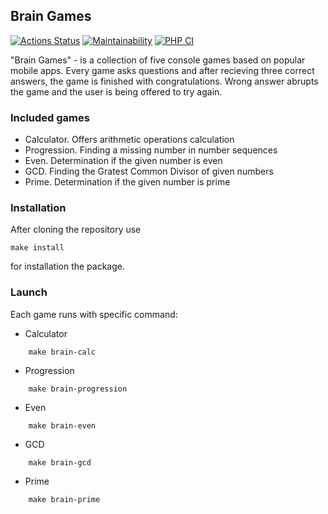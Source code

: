 ## Brain Games
[![Actions Status](https://github.com/just-evv/php-project-lvl1/workflows/hexlet-check/badge.svg)](https://github.com/just-evv/php-project-lvl1/actions) [![Maintainability](https://api.codeclimate.com/v1/badges/a99a88d28ad37a79dbf6/maintainability)](https://codeclimate.com/github/codeclimate/codeclimate/maintainability) [![PHP CI](https://github.com/just-evv/php-project-lvl1/workflows/PHP%20CI/badge.svg)](https://github.com/just-evv/php-project-lvl1/actions)

"Brain Games"  - is a collection of five console games based on popular mobile apps. Every game asks questions and after recieving three correct answers, the game is finished with congratulations. Wrong answer abrupts the game and the user is being offered to try again.

### Included games

* Calculator. Offers arithmetic operations calculation
* Progression. Finding a missing number in number sequences
* Even. Determination if the given number is even
* GCD. Finding the Gratest Common Divisor of given numbers
* Prime. Determination if the given number is prime

### Installation

After cloning the repository use 
```
make install
```
for installation the package. 

### Launch

Each game runs with specific command:

* Calculator
``` 
    make brain-calc
```
* Progression
```
    make brain-progression
```
* Even
```
    make brain-even
```
* GCD
```
    make brain-gcd
```
* Prime
```
    make brain-prime
```
    
